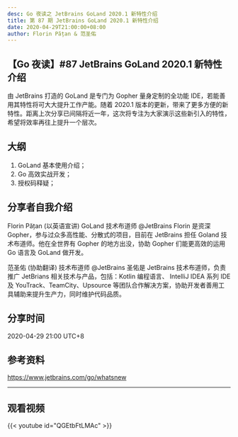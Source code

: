 ```yaml
---
desc: Go 夜读之 JetBrains GoLand 2020.1 新特性介绍
title: 第 87 期 JetBrains GoLand 2020.1 新特性介绍
date: 2020-04-29T21:00:00+08:00
author: Florin Pățan & 范圣佑
---
```


## 【Go 夜读】#87 JetBrains GoLand 2020.1 新特性介绍

​由 JetBrains 打造的 GoLand 是专门为 Gopher 量身定制的全功能 IDE，若能善用其特性将可大大提升工作产能。随着 2020.1 版本的更新，带来了更多方便的新特性。距离上次分享已间隔将近一年，这次将专注为大家演示这些新引入的特性，希望将效率再往上提升一个层次。

## 大纲

1. GoLand 基本使用介绍；
2. Go 高效实战开发；
3. 授权码释疑；

## 分享者自我介绍

Florin Pățan (以英语宣讲)
GoLand 技术布道师 @JetBrains
Florin 是资深 Gopher，参与过众多高性能、分散式的项目，目前在 JetBrains 担任 Goland 技术布道师。他在全世界有 Gopher 的地方出没，协助 Gopher 们能更高效的运用 Go 语言及 GoLand 做开发。

范圣佑 (协助翻译)
技术布道师 @JetBrains
圣佑是 JetBrains 技术布道师，负责推广 JetBrians 相关技术与产品，包括：Kotlin 编程语言、 IntelliJ IDEA 系列 IDE 及 YouTrack、TeamCity、Upsource 等团队合作解决方案，协助开发者善用工具辅助来提升生产力，同时维护代码品质。

## 分享时间

2020-04-29 21:00 UTC+8

## 参考资料

https://www.jetbrains.com/go/whatsnew

----

## 观看视频

{{< youtube id="QGEtbFtLMAc" >}}
